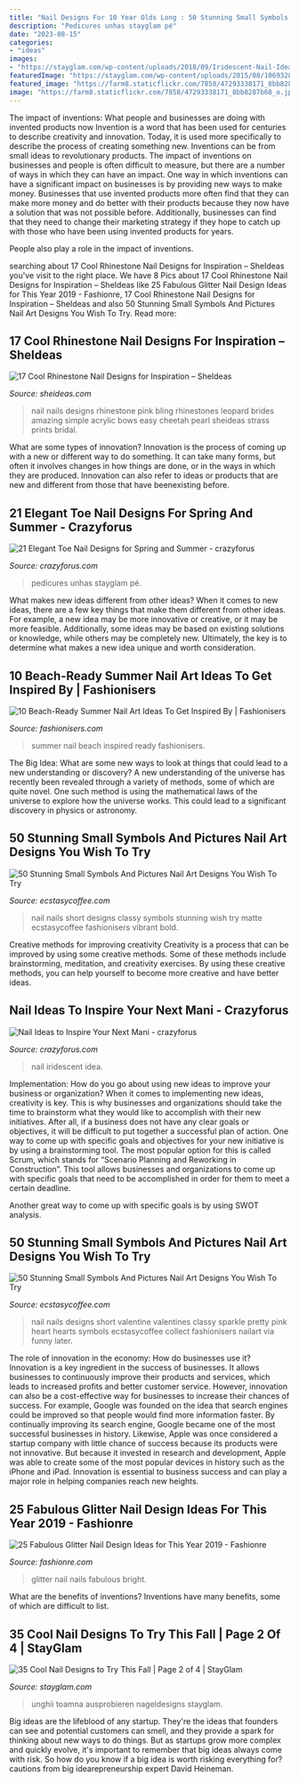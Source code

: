 ```yaml
---
title: "Nail Designs For 10 Year Olds Long : 50 Stunning Small Symbols And Pictures Nail Art Designs You Wish To Try"
description: "Pedicures unhas stayglam pé"
date: "2023-08-15"
categories:
- "ideas"
images:
- "https://stayglam.com/wp-content/uploads/2018/09/Iridescent-Nail-Idea.jpg"
featuredImage: "https://stayglam.com/wp-content/uploads/2015/08/10693287_294545597411881_1691671569_n.jpg"
featured_image: "https://farm8.staticflickr.com/7858/47293338171_8bb8287b68_o.jpg"
image: "https://farm8.staticflickr.com/7858/47293338171_8bb8287b68_o.jpg"
---
```



The impact of inventions: What people and businesses are doing with invented products now
Invention is a word that has been used for centuries to describe creativity and innovation. Today, it is used more specifically to describe the process of creating something new. Inventions can be from small ideas to revolutionary products. The impact of inventions on businesses and people is often difficult to measure, but there are a number of ways in which they can have an impact. 
One way in which inventions can have a significant impact on businesses is by providing new ways to make money. Businesses that use invented products more often find that they can make more money and do better with their products because they now have a solution that was not possible before. Additionally, businesses can find that they need to change their marketing strategy if they hope to catch up with those who have been using invented products for years. 

People also play a role in the impact of inventions.

	

		
searching about 17 Cool Rhinestone Nail Designs for Inspiration – SheIdeas you've visit to the right place. We have 8 Pics about 17 Cool Rhinestone Nail Designs for Inspiration – SheIdeas like 25 Fabulous Glitter Nail Design Ideas for This Year 2019 - Fashionre, 17 Cool Rhinestone Nail Designs for Inspiration – SheIdeas and also 50 Stunning Small Symbols And Pictures Nail Art Designs You Wish To Try. Read more:
		
    
## 17 Cool Rhinestone Nail Designs For Inspiration – SheIdeas

<img loading=lazy src="https://www.sheideas.com/wp-content/uploads/2016/10/Amazing-Rhinestone-Nails-Art-Designs-for-Brides.jpg" onerror="this.onerror=null;this.src='https://tse1.mm.bing.net/th?id=OIP.gxU0iRntDUnMuDNK0MiqMQHaG7&amp;pid=15.1';" alt="17 Cool Rhinestone Nail Designs for Inspiration – SheIdeas">

_Source: sheideas.com_

>nail nails designs rhinestone pink bling rhinestones leopard brides amazing simple acrylic bows easy cheetah pearl sheideas strass prints bridal. 

	

What are some types of innovation?
Innovation is the process of coming up with a new or different way to do something. It can take many forms, but often it involves changes in how things are done, or in the ways in which they are produced. Innovation can also refer to ideas or products that are new and different from those that have beenexisting before.

    
## 21 Elegant Toe Nail Designs For Spring And Summer - Crazyforus

<img loading=lazy src="https://i2.wp.com/stayglam.com/wp-content/uploads/2018/03/Chic-White-Toe-Nails-with-Gems.jpg?resize=620%2C620&amp;ssl=1" onerror="this.onerror=null;this.src='https://tse1.mm.bing.net/th?id=OIP.aXBalfR0sw2XQcJZU70bWwHaHa&amp;pid=15.1';" alt="21 Elegant Toe Nail Designs for Spring and Summer - crazyforus">

_Source: crazyforus.com_

>pedicures unhas stayglam pé. 

	

What makes new ideas different from other ideas?
When it comes to new ideas, there are a few key things that make them different from other ideas. For example, a new idea may be more innovative or creative, or it may be more feasible. Additionally, some ideas may be based on existing solutions or knowledge, while others may be completely new. Ultimately, the key is to determine what makes a new idea unique and worth consideration.

    
## 10 Beach-Ready Summer Nail Art Ideas To Get Inspired By | Fashionisers

<img loading=lazy src="https://fashionisers.com/wp-content/uploads/2020/06/beach-ready-summer-nail-art-main-image.jpg" onerror="this.onerror=null;this.src='https://tse3.mm.bing.net/th?id=OIP.QGaW4SRsg92-aRgSy8x_ugHaEK&amp;pid=15.1';" alt="10 Beach-Ready Summer Nail Art Ideas To Get Inspired By | Fashionisers">

_Source: fashionisers.com_

>summer nail beach inspired ready fashionisers. 

	

The Big Idea: What are some new ways to look at things that could lead to a new understanding or discovery?
A new understanding of the universe has recently been revealed through a variety of methods, some of which are quite novel. One such method is using the mathematical laws of the universe to explore how the universe works. This could lead to a significant discovery in physics or astronomy.

    
## 50 Stunning Small Symbols And Pictures Nail Art Designs You Wish To Try

<img loading=lazy src="https://i2.wp.com/www.ecstasycoffee.com/wp-content/uploads/2016/10/Bold-and-Vibrant-Nail-Design.jpg?resize=600%2C600&amp;ssl=1" onerror="this.onerror=null;this.src='https://tse1.mm.bing.net/th?id=OIP.hObVS5XffSXlmDyF7gy0ngHaHa&amp;pid=15.1';" alt="50 Stunning Small Symbols And Pictures Nail Art Designs You Wish To Try">

_Source: ecstasycoffee.com_

>nail nails short designs classy symbols stunning wish try matte ecstasycoffee fashionisers vibrant bold. 

	

Creative methods for improving creativity
Creativity is a process that can be improved by using some creative methods. Some of these methods include brainstorming, meditation, and creativity exercises. By using these creative methods, you can help yourself to become more creative and have better ideas.

    
## Nail Ideas To Inspire Your Next Mani - Crazyforus

<img loading=lazy src="https://stayglam.com/wp-content/uploads/2018/09/Iridescent-Nail-Idea.jpg" onerror="this.onerror=null;this.src='https://tse3.mm.bing.net/th?id=OIP.QpNJU83S1EGFtH3GLPnt0gHaHa&amp;pid=15.1';" alt="Nail Ideas to Inspire Your Next Mani - crazyforus">

_Source: crazyforus.com_

>nail iridescent idea. 

	

Implementation: How do you go about using new ideas to improve your business or organization?
When it comes to implementing new ideas, creativity is key. This is why businesses and organizations should take the time to brainstorm what they would like to accomplish with their new initiatives. After all, if a business does not have any clear goals or objectives, it will be difficult to put together a successful plan of action.
One way to come up with specific goals and objectives for your new initiative is by using a brainstorming tool. The most popular option for this is called Scrum, which stands for “Scenario Planning and Reworking in Construction”. This tool allows businesses and organizations to come up with specific goals that need to be accomplished in order for them to meet a certain deadline.

Another great way to come up with specific goals is by using SWOT analysis.

    
## 50 Stunning Small Symbols And Pictures Nail Art Designs You Wish To Try

<img loading=lazy src="https://i0.wp.com/www.ecstasycoffee.com/wp-content/uploads/2016/10/Hearts-Nail-Design.jpg?resize=600%2C600&amp;ssl=1" onerror="this.onerror=null;this.src='https://tse2.mm.bing.net/th?id=OIP.zf01jJAmFDVsIyNo-EEkmQHaHa&amp;pid=15.1';" alt="50 Stunning Small Symbols And Pictures Nail Art Designs You Wish To Try">

_Source: ecstasycoffee.com_

>nail nails designs short valentine valentines classy sparkle pretty pink heart hearts symbols ecstasycoffee collect fashionisers nailart via funny later. 

	

The role of innovation in the economy: How do businesses use it?
Innovation is a key ingredient in the success of businesses. It allows businesses to continuously improve their products and services, which leads to increased profits and better customer service. However, innovation can also be a cost-effective way for businesses to increase their chances of success. For example, Google was founded on the idea that search engines could be improved so that people would find more information faster. By continually improving its search engine, Google became one of the most successful businesses in history. Likewise, Apple was once considered a startup company with little chance of success because its products were not innovative. But because it invested in research and development, Apple was able to create some of the most popular devices in history such as the iPhone and iPad. Innovation is essential to business success and can play a major role in helping companies reach new heights.

    
## 25 Fabulous Glitter Nail Design Ideas For This Year 2019 - Fashionre

<img loading=lazy src="https://farm8.staticflickr.com/7858/47293338171_8bb8287b68_o.jpg" onerror="this.onerror=null;this.src='https://tse3.mm.bing.net/th?id=OIP.8BtJdqBdaxHJgrY_Xbe9GgHaKN&amp;pid=15.1';" alt="25 Fabulous Glitter Nail Design Ideas for This Year 2019 - Fashionre">

_Source: fashionre.com_

>glitter nail nails fabulous bright. 

	

What are the benefits of inventions?
Inventions have many benefits, some of which are difficult to list.

    
## 35 Cool Nail Designs To Try This Fall | Page 2 Of 4 | StayGlam

<img loading=lazy src="https://stayglam.com/wp-content/uploads/2015/08/10693287_294545597411881_1691671569_n.jpg" onerror="this.onerror=null;this.src='https://tse1.mm.bing.net/th?id=OIP.pCULlC0_CAf6ROVYwFh35wHaHa&amp;pid=15.1';" alt="35 Cool Nail Designs to Try This Fall | Page 2 of 4 | StayGlam">

_Source: stayglam.com_

>unghii toamna ausprobieren nageldesigns stayglam. 

	

Big ideas are the lifeblood of any startup. They're the ideas that founders can see and potential customers can smell, and they provide a spark for thinking about new ways to do things. But as startups grow more complex and quickly evolve, it's important to remember that big ideas always come with risk. So how do you know if a big idea is worth risking everything for? cautions from big idearepreneurship expert David Heineman.

